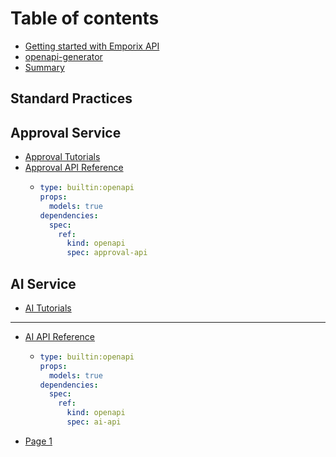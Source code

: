 # Table of contents

* [Getting started with Emporix API](README.md)
* [openapi-generator](openapi-generator.md)
* [Summary](summary.md)


## Standard Practices

## Approval Service

* [Approval Tutorials](approval-service/approval.md)
* [Approval API Reference](approval-service/approval-api-reference/README.md)
  * ```yaml
    type: builtin:openapi
    props:
      models: true
    dependencies:
      spec:
        ref:
          kind: openapi
          spec: approval-api
    ```

## AI Service

* [AI Tutorials](ai-service/ai-tutorial.md)

***

* [AI API Reference](ai-api-reference/README.md)
  * ```yaml
    type: builtin:openapi
    props:
      models: true
    dependencies:
      spec:
        ref:
          kind: openapi
          spec: ai-api
    ```
* [Page 1](page-1.md)
